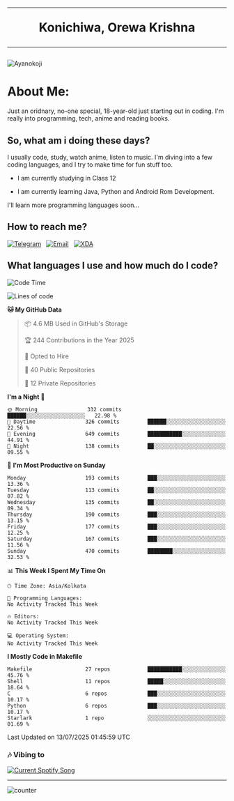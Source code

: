 <h1 align="center"><hr>Konichiwa, Orewa Krishna<hr></h1>

<img src="https://i.imgur.com/IE7ZUea.jpeg" alt="Ayanokoji"/>

<h1>About Me:</h1>

Just an oridnary, no-one special, 18-year-old just starting out in coding. I'm really into programming, tech, anime and reading books.

<h2>So, what am i doing these days?</h2>

I usually code, study, watch anime, listen to music. I'm diving into a few coding languages, and I try to make time for fun stuff too.

- I am currently studying in Class 12

- I am currently learning Java, Python and Android Rom Development.

I'll learn more programming languages soon...

<h2>How to reach me?</h2>


<a href="https://t.me/pure_soul_kk"><img src="https://img.shields.io/badge/K R I S H N A-2CA5E0?style=flat-square&logo=telegram&logoColor=white" alt="Telegram"/></a>&nbsp;&nbsp;&nbsp;<a href="krishnakripa34567@gmail.com"><img src="https://img.shields.io/badge/krishnakripa34567@gmail.com-D14836?style=flat-square&logo=gmail&logoColor=white" alt="Email"/></a>&nbsp;&nbsp;&nbsp;<a href="https://xdaforums.com/m/pure-soul-kk.12553929/"><img src="https://img.shields.io/badge/puresoulkk-F59714?style=flat-square&logo=xda-developers&logoColor=white" alt="XDA"/></a>


<h2>What languages I use and how much do I code?</h2>


<!--START_SECTION:waka-->
![Code Time](http://img.shields.io/badge/Code%20Time-8%20hrs%2047%20mins-blue)

![Lines of code](https://img.shields.io/badge/From%20Hello%20World%20I%27ve%20Written-606.8%20thousand%20lines%20of%20code-blue)

**🐱 My GitHub Data** 

> 📦 4.6 MB Used in GitHub's Storage 
 > 
> 🏆 244 Contributions in the Year 2025
 > 
> 💼 Opted to Hire
 > 
> 📜 40 Public Repositories 
 > 
> 🔑 12 Private Repositories 
 > 
**I'm a Night 🦉** 

```text
🌞 Morning                332 commits         ██████░░░░░░░░░░░░░░░░░░░   22.98 % 
🌆 Daytime                326 commits         ██████░░░░░░░░░░░░░░░░░░░   22.56 % 
🌃 Evening                649 commits         ███████████░░░░░░░░░░░░░░   44.91 % 
🌙 Night                  138 commits         ██░░░░░░░░░░░░░░░░░░░░░░░   09.55 % 
```
📅 **I'm Most Productive on Sunday** 

```text
Monday                   193 commits         ███░░░░░░░░░░░░░░░░░░░░░░   13.36 % 
Tuesday                  113 commits         ██░░░░░░░░░░░░░░░░░░░░░░░   07.82 % 
Wednesday                135 commits         ██░░░░░░░░░░░░░░░░░░░░░░░   09.34 % 
Thursday                 190 commits         ███░░░░░░░░░░░░░░░░░░░░░░   13.15 % 
Friday                   177 commits         ███░░░░░░░░░░░░░░░░░░░░░░   12.25 % 
Saturday                 167 commits         ███░░░░░░░░░░░░░░░░░░░░░░   11.56 % 
Sunday                   470 commits         ████████░░░░░░░░░░░░░░░░░   32.53 % 
```


📊 **This Week I Spent My Time On** 

```text
🕑︎ Time Zone: Asia/Kolkata

💬 Programming Languages: 
No Activity Tracked This Week

🔥 Editors: 
No Activity Tracked This Week

💻 Operating System: 
No Activity Tracked This Week
```

**I Mostly Code in Makefile** 

```text
Makefile                 27 repos            ███████████░░░░░░░░░░░░░░   45.76 % 
Shell                    11 repos            █████░░░░░░░░░░░░░░░░░░░░   18.64 % 
C                        6 repos             ███░░░░░░░░░░░░░░░░░░░░░░   10.17 % 
Python                   6 repos             ███░░░░░░░░░░░░░░░░░░░░░░   10.17 % 
Starlark                 1 repo              ░░░░░░░░░░░░░░░░░░░░░░░░░   01.69 % 
```




 Last Updated on 13/07/2025 01:45:59 UTC
<!--END_SECTION:waka-->


<h3>🎶 Vibing to</h3>

<a href="https://open.spotify.com/user/6y2iwhip99wg1mgyrl7gyphpq">
  <img
    src="https://puresoulkk.pythonanywhere.com?theme=dark&eq_color=rainbow"
    alt="Current Spotify Song"
  />
</a>

<hr>

![counter](https://count.getloli.com/get/@pure-soul-kk?theme=rule34)
